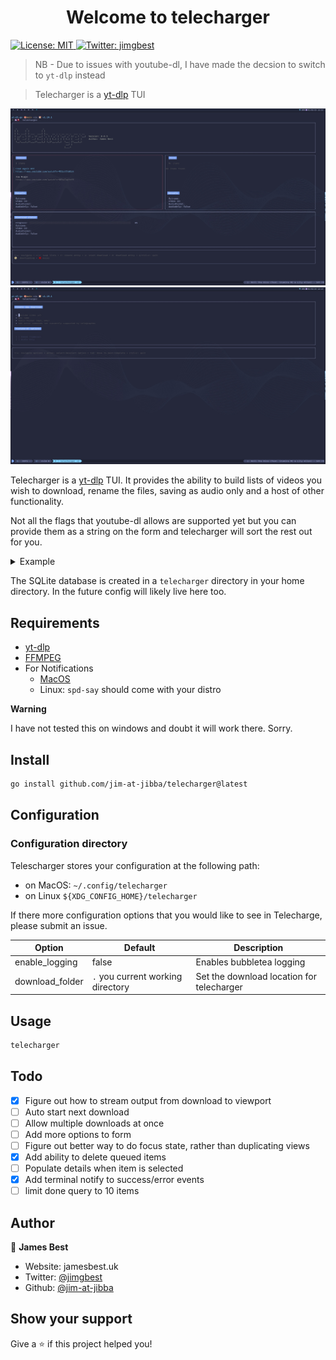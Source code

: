 <h1 align="center">Welcome to telecharger</h1>
<p>
  <a href="https://github.com/jim-at-jibba/telecharger/blob/main/LICENSE" target="_blank">
    <img alt="License: MIT" src="https://img.shields.io/badge/License-MIT-yellow.svg" />
  </a>
  <a href="https://twitter.com/jimgbest" target="_blank">
    <img alt="Twitter: jimgbest" src="https://img.shields.io/twitter/follow/jimgbest.svg?style=social" />
  </a>
</p>

> NB - Due to issues with youtube-dl, I have made the decsion to switch to `yt-dlp` instead

> Telecharger is a [yt-dlp](https://github.com/yt-dlp/yt-dlp) TUI

![Dashboard](./assets/telecharger-dashboard.jpg)
![Form](./assets/telecharger-form.jpg)

Telecharger is a [yt-dlp](https://github.com/yt-dlp/yt-dlp) TUI. It provides the ability to build lists of videos you wish to download, rename the files, saving as audio only and a host of other functionality.

Not all the flags that youtube-dl allows are supported yet but you can provide them as a string on the form and telecharger will sort the rest out for you.

<details>
  <summary>Example</summary>

Adding the following extra commands

`--add-metadata --write-all-thumbnails --embed-thumbnail --write-info-json --embed-subs --all-subs`
![Example commnds](./assets/telecharger-extra-commands.gif)

</details>

The SQLite database is created in a `telecharger` directory in your home directory. In the future config will likely live here too.

## Requirements

- [yt-dlp](https://github.com/yt-dlp/yt-dlp)
- [FFMPEG](https://ffmpeg.org/)
- For Notifications
  - [MacOS](https://github.com/julienXX/terminal-notifier)
  - Linux: `spd-say` should come with your distro

**Warning**

I have not tested this on windows and doubt it will work there. Sorry.

## Install

```sh
go install github.com/jim-at-jibba/telecharger@latest
```

## Configuration

### Configuration directory

Telescharger stores your configuration at the following path:

- on MacOS: `~/.config/telecharger`
- on Linux `${XDG_CONFIG_HOME}/telecharger`

If there more configuration options that you would like to see in Telecharge, please submit an issue.

| Option          | Default                           | Description                               |
| --------------- | --------------------------------- | ----------------------------------------- |
| enable_logging  | false                             | Enables bubbletea logging                 |
| download_folder | `.` you current working directory | Set the download location for telecharger |

## Usage

```sh
telecharger
```

## Todo

- [x] Figure out how to stream output from download to viewport
- [ ] Auto start next download
- [ ] Allow multiple downloads at once
- [ ] Add more options to form
- [ ] Figure out better way to do focus state, rather than duplicating views
- [x] Add ability to delete queued items
- [ ] Populate details when item is selected
- [x] Add terminal notify to success/error events
- [ ] limit done query to 10 items

## Author

👤 **James Best**

- Website: jamesbest.uk
- Twitter: [@jimgbest](https://twitter.com/jimgbest)
- Github: [@jim-at-jibba](https://github.com/jim-at-jibba)

## Show your support

Give a ⭐️ if this project helped you!
